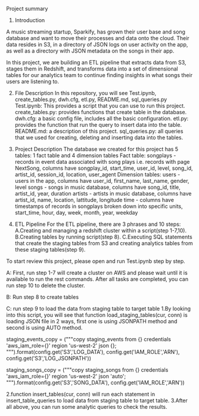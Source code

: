 Project summary
1. Introduction

A music streaming startup, Sparkify, has grown their user base and song database and want to move their processes and data onto the cloud. Their data resides in S3, in a directory of JSON logs on user activity on the app, as well as a directory with JSON metadata on the songs in their app.

In this project, we are building an ETL pipeline that extracts data from S3, stages them in Redshift, and transforms data into a set of dimensional tables for our analytics team to continue finding insights in what songs their users are listening to.

2. File Description 
In this repository, you will see Test.ipynb, create_tables.py, dwh.cfg, etl.py, README.md, sql_queries.py
Test.ipynb: This provides a script that you can use to run this project.
create_tables.py: provides functions that create table in the database.
dwh.cfg: a basic config file, includes all the basic configuration.
etl.py: provides the function that run the query to insert data into the table. 
README.md: a description of this project.
sql_queries.py: all queries that we used for creating, deleting and inserting data into the tables.

3. Project Description
The database we created for this project has 5 tables: 1 fact table and 4 dimension tables
Fact table: 
songplays - records in event data associated with song plays i.e. records with page NextSong, columns have songplay_id, start_time, user_id, level, song_id, artist_id, session_id, location, user_agent
Dimension tables: 
users - users in the app, columns have user_id, first_name, last_name, gender, level
songs - songs in music database, columns have song_id, title, artist_id, year, duration
artists - artists in music database, columns have artist_id, name, location, lattitude, longitude
time - columns have timestamps of records in songplays broken down into specific units, start_time, hour, day, week, month, year, weekday

4. ETL Pipeline 
For the ETL pipeline, there are 3 phrases and 10 steps:
A.Creating and managing a redshift cluster within a script(step 1-7,10).
B.Creating tables by running script(step 8).
C.Executing SQL statements that create the staging tables from S3 and creating analytics tables from these staging tables(step 9).

To start review this project, please open and run Test.ipynb step by step.

A: First, run step 1-7 will create a cluster on AWS and please wait until it is available to run the rest commands. After all tasks are completed, you can run step 10 to delete the cluster.

B: Run step 8 to create tables

C: run step 9 to load the data from staging table to target table
1.By looking into this script, you will see that function load_staging_tables(cur, conn) is loading JSON file in 2 ways, first one is using JSONPATH method and second is using AUTO method.

staging_events_copy = ("""copy staging_events from {}
credentials 'aws_iam_role={}'
region 'us-west-2'
json {};
""").format(config.get('S3','LOG_DATA'), config.get('IAM_ROLE','ARN'), config.get('S3','LOG_JSONPATH'))

staging_songs_copy = ("""copy staging_songs from {}
credentials 'aws_iam_role={}'
region 'us-west-2'
json 'auto';
""").format(config.get('S3','SONG_DATA'), config.get('IAM_ROLE','ARN'))

2.function insert_tables(cur, conn) will run each statement in insert_table_queries to load data from staging table to target table.
3.After all above, you can run some analytic queries to check the results.
